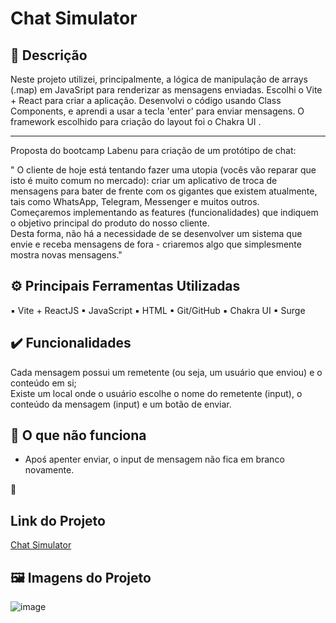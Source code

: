 # Chat Simulator

## 💬 Descrição 

  Neste projeto utilizei, principalmente, a lógica de manipulação de arrays (.map) em JavaSript para renderizar as mensagens enviadas. Escolhi o Vite + React  para criar a aplicação. 
  Desenvolvi o código usando Class Components, e aprendi a usar a tecla 'enter' para enviar mensagens. 
  O framework escolhido para criação do layout foi o Chakra UI .

---------
Proposta do bootcamp Labenu para criação de um protótipo de chat:

" O cliente de hoje está tentando fazer uma utopia (vocês vão reparar que isto é muito comum no mercado): criar um aplicativo de troca de mensagens para bater de frente com os gigantes que existem atualmente, tais como WhatsApp, Telegram, Messenger e muitos outros.<br/> Começaremos implementando as features (funcionalidades) que indiquem o objetivo principal do produto do nosso cliente.<br/> Desta forma, não há a necessidade de se desenvolver um sistema que envie e receba mensagens de fora - criaremos algo que simplesmente mostra novas mensagens."


## ⚙️ Principais Ferramentas Utilizadas

▪ Vite + ReactJS
▪ JavaScript
▪ HTML
▪ Git/GitHub
▪ Chakra UI
▪ Surge

## ✔️ Funcionalidades 

  Cada mensagem possui um remetente (ou seja, um usuário que enviou) e o conteúdo em si;<br/> Existe um local onde o usuário escolhe o nome do remetente (input), o conteúdo da mensagem (input) e um botão de enviar.

## 🚧 O que não funciona
- Apoś apenter enviar, o input de mensagem não fica em branco novamente.

🔗
## Link do Projeto 
[Chat Simulator](http://blue-eyed-territory.surge.sh/)

## 🖼️ Imagens do Projeto

![image](https://user-images.githubusercontent.com/93052644/192397291-ec508a9f-7d17-463a-81ee-6a82ea7a83ca.png)
